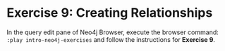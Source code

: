 # Exercise 9: Creating Relationships

In the query edit pane of Neo4j Browser, execute the browser command: `:play intro-neo4j-exercises` and follow the instructions for **Exercise 9**.
